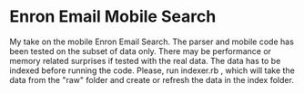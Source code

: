 Enron Email Mobile Search
=========================

My take on the mobile Enron Email Search. The parser and mobile code has been tested on the subset of data only. There may be performance or memory related surprises if tested with the real data. The data has to be indexed before running the code. Please, run indexer.rb , which will take the data from the "raw" folder and create or refresh the data in the index folder.
